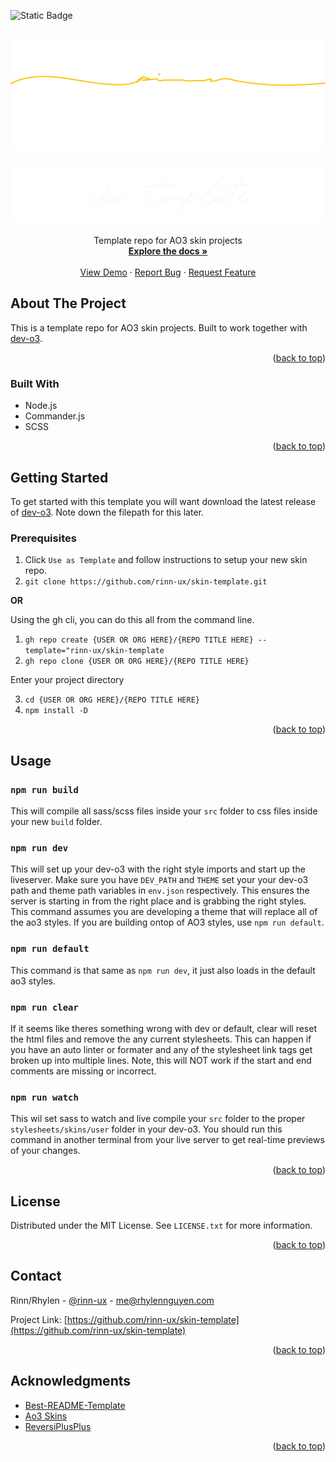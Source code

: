 <a id="readme-top"></a>

![Static Badge](https://img.shields.io/badge/progress-complete-blue?style=for-the-badge)

<br />
<div align="center">
  <a href="https://github.com/rinn-ux/skin-template">
    <img src="https://github.com/rinn-ux/.github/blob/main/profile/header-tp.png?raw=true)" alt="Logo" >
  </a>

  <h3 align="center"><img src="./public/repo title.png" alt="skin-template"></h3>

  <p align="center">
    Template repo for AO3 skin projects
    <br />
    <a href="https://github.com/rinn-ux/skin-template"><strong>Explore the docs »</strong></a>
    <br />
    <br />
    <a href="https://github.com/rinn-ux/skin-template">View Demo</a>
    ·
    <a href="https://github.com/rinn-ux/skin-template/issues/new?labels=bug&template=bug-report---.md">Report Bug</a>
    ·
    <a href="https://github.com/rinn-ux/skin-template/issues/new?labels=enhancement&template=feature-request---.md">Request Feature</a>
  </p>
</div>

## About The Project

This is a template repo for AO3 skin projects. Built to work together with [dev-o3](https://github.com/rinn-ux/dev-o3).

<!--Here's a blank template to get started: To avoid retyping too much info. Do a search and replace with your text editor for the following: `github_username`, `repo_name`, `twitter_handle`, `linkedin_username`, `email_client`, `email`, `project_title`, `project_description`-->

<p align="right">(<a href="#readme-top">back to top</a>)</p>

### Built With

- Node.js
- Commander.js
- SCSS

<p align="right">(<a href="#readme-top">back to top</a>)</p>

## Getting Started

To get started with this template you will want download the latest release of [dev-o3](https://github.com/rinn-ux/dev-o3/releases). Note down the filepath for this later.

### Prerequisites

1. Click `Use as Template` and follow instructions to setup your new skin repo.
2. `git clone https://github.com/rinn-ux/skin-template.git`

**OR**

Using the gh cli, you can do this all from the command line.

1. `gh repo create {USER OR ORG HERE}/{REPO TITLE HERE} --template="rinn-ux/skin-template`
2. `gh repo clone {USER OR ORG HERE}/{REPO TITLE HERE}`

Enter your project directory

3. `cd {USER OR ORG HERE}/{REPO TITLE HERE}`
4. `npm install -D`

<p align="right">(<a href="#readme-top">back to top</a>)</p>

## Usage

### `npm run build`

This will compile all sass/scss files inside your `src` folder to css files inside your new `build` folder.

### `npm run dev`

This will set up your dev-o3 with the right style imports and start up the liveserver. Make sure you have `DEV_PATH` and `THEME` set your your dev-o3 path and theme path variables in `env.json` respectively. This ensures the server is starting in from the right place and is grabbing the right styles. This command assumes you are developing a theme that will replace all of the ao3 styles. If you are building ontop of AO3 styles, use `npm run default`.

### `npm run default`

This command is that same as `npm run dev`, it just also loads in the default ao3 styles.

### `npm run clear`

If it seems like theres something wrong with dev or default, clear will reset the html files and remove the any current stylesheets. This can happen if you have an auto linter or formater and any of the stylesheet link tags get broken up into multiple lines. Note, this will NOT work if the start and end comments are missing or incorrect.

### `npm run watch`

This wil set sass to watch and live compile your `src` folder to the proper `stylesheets/skins/user` folder in your dev-o3. You should run this command in another terminal from your live server to get real-time previews of your changes.

<p align="right">(<a href="#readme-top">back to top</a>)</p>

<!-- LICENSE -->

## License

Distributed under the MIT License. See `LICENSE.txt` for more information.

<p align="right">(<a href="#readme-top">back to top</a>)</p>

<!-- CONTACT -->

## Contact

Rinn/Rhylen - [@rinn-ux](https://rinn-ux.tumblr.com) - me@rhylennguyen.com

Project Link: [https://github.com/rinn-ux/skin-template](https://github.com/rinn-ux/skin-template)

<p align="right">(<a href="#readme-top">back to top</a>)</p>

<!-- ACKNOWLEDGMENTS -->

## Acknowledgments

- [Best-README-Template](https://github.com/othneildrew/Best-README-Template)
- [Ao3 Skins](https://www.tumblr.com/ao3skin)
- [ReversiPlusPlus](https://github.com/galaxygrotesque/ReversiPlusPlus)

<p align="right">(<a href="#readme-top">back to top</a>)</p>

<!-- https://www.markdownguide.org/basic-syntax/#reference-style-links -->

[Vue.js]: https://img.shields.io/badge/Vue.js-35495E?style=for-the-badge&logo=vuedotjs&logoColor=4FC08D
[Vue-url]: https://vuejs.org/
[TailwindCSS]: https://img.shields.io/badge/tailwindcss-gray?style=for-the-badge&logo=tailwindcss&logoColor=%230ea5e9
[Tailwind-url]: https://tailwindcss.com/
